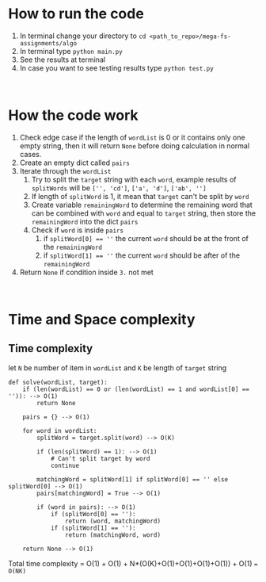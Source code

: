# How to run the code

1. In terminal change your directory to `cd <path_to_repo>/mega-fs-assignments/algo` 
2. In terminal type `python main.py`
3. See the results at terminal
4. In case you want to see testing results type `python test.py`

</br>

# How the code work
1. Check edge case if the length of `wordList` is 0 or it contains only one empty string, then it will return `None` before doing calculation in normal cases.
2. Create an empty dict called `pairs`
3. Iterate through the `wordList`
   1. Try to split the `target` string with each `word`, example results of `splitWords` will be `['', 'cd']`, `['a', 'd']`, `['ab', '']`
   2. If length of `splitWord` is 1, it mean that `target` can't be split by `word`
   3. Create variable `remainingWord` to determine the remaining word that can be combined with `word` and equal to `target` string, then store the `remainingWord` into the dict `pairs`
   4. Check if `word` is inside `pairs`
      1. if `splitWord[0] == ''` the current `word` should be at the front of the `remainingWord`
      2. if `splitWord[1] == ''` the current `word` should be after of the `remainingWord`
4. Return `None` if condition inside `3.` not met

<br/>

# Time and Space complexity

## Time complexity
let `N` be number of item in `wordList` and `K` be length of `target` string
```
def solve(wordList, target):
    if (len(wordList) == 0 or (len(wordList) == 1 and wordList[0] == '')): --> O(1)
        return None

    pairs = {} --> O(1)

    for word in wordList:
        splitWord = target.split(word) --> O(K)

        if (len(splitWord) == 1): --> O(1)
            # Can't split target by word
            continue

        matchingWord = splitWord[1] if splitWord[0] == '' else splitWord[0] --> O(1)
        pairs[matchingWord] = True --> O(1)

        if (word in pairs): --> O(1)
            if (splitWord[0] == ''):
                return (word, matchingWord)
            if (splitWord[1] == ''):
                return (matchingWord, word)

    return None --> O(1)
```

Total time complexity = O(1) + O(1) + N*(O(K)+O(1)+O(1)+O(1)+O(1)) + O(1)
    ```
    = O(NK)
    ```
    